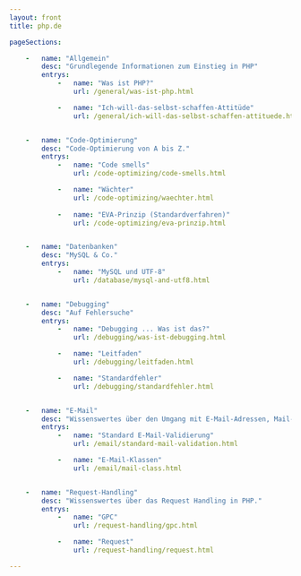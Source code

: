 ```yaml
---
layout: front
title: php.de

pageSections:

    -   name: "Allgemein"
        desc: "Grundlegende Informationen zum Einstieg in PHP"
        entrys:
            -   name: "Was ist PHP?"
                url: /general/was-ist-php.html

            -   name: "Ich-will-das-selbst-schaffen-Attitüde"
                url: /general/ich-will-das-selbst-schaffen-attituede.html


    -   name: "Code-Optimierung"
        desc: "Code-Optimierung von A bis Z."
        entrys:
            -   name: "Code smells"
                url: /code-optimizing/code-smells.html

            -   name: "Wächter"
                url: /code-optimizing/waechter.html
                
            -   name: "EVA-Prinzip (Standardverfahren)"
                url: /code-optimizing/eva-prinzip.html


    -   name: "Datenbanken"
        desc: "MySQL & Co."
        entrys:
            -   name: "MySQL und UTF-8"
                url: /database/mysql-and-utf8.html


    -   name: "Debugging"
        desc: "Auf Fehlersuche"
        entrys:
            -   name: "Debugging ... Was ist das?"
                url: /debugging/was-ist-debugging.html

            -   name: "Leitfaden"
                url: /debugging/leitfaden.html

            -   name: "Standardfehler"
                url: /debugging/standardfehler.html


    -   name: "E-Mail"
        desc: "Wissenswertes über den Umgang mit E-Mail-Adressen, Mail-Servern, und Mailer-Klassen."
        entrys:
            -   name: "Standard E-Mail-Validierung"
                url: /email/standard-mail-validation.html

            -   name: "E-Mail-Klassen"
                url: /email/mail-class.html


    -   name: "Request-Handling"
        desc: "Wissenswertes über das Request Handling in PHP."
        entrys:
            -   name: "GPC"
                url: /request-handling/gpc.html

            -   name: "Request"
                url: /request-handling/request.html

---
```

